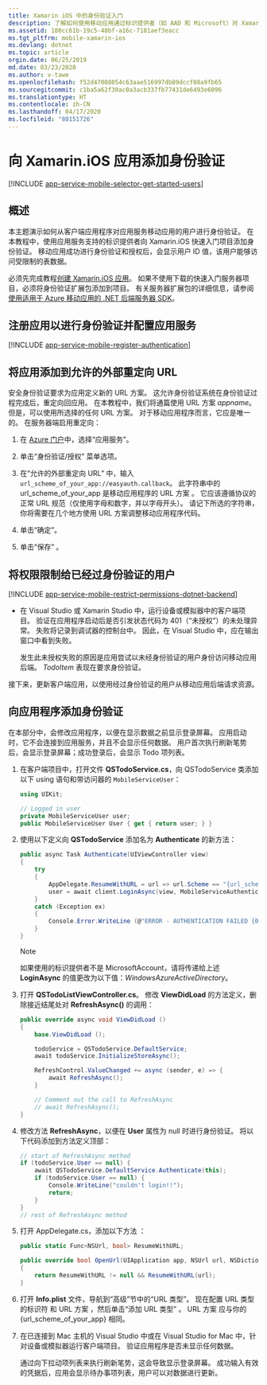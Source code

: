 ```yaml
---
title: Xamarin iOS 中的身份验证入门
description: 了解如何使用移动应用通过标识提供者（如 AAD 和 Microsoft）对 Xamarin iOS 应用的用户进行身份验证。
ms.assetid: 180cc61b-19c5-48bf-a16c-7181aef3eacc
ms.tgt_pltfrm: mobile-xamarin-ios
ms.devlang: dotnet
ms.topic: article
orgin.date: 06/25/2019
md.date: 03/23/2020
ms.author: v-tawe
ms.openlocfilehash: f52d47088054c63aae516997db89dccf08a9fb65
ms.sourcegitcommit: c1ba5a62f30ac0a3acb337fb77431de6493e6096
ms.translationtype: HT
ms.contentlocale: zh-CN
ms.lasthandoff: 04/17/2020
ms.locfileid: "80151726"
---
```

# <a name="add-authentication-to-your-xamarinios-app"></a>向 Xamarin.iOS 应用添加身份验证
[!INCLUDE [app-service-mobile-selector-get-started-users](../../includes/app-service-mobile-selector-get-started-users.md)]

## <a name="overview"></a>概述

本主题演示如何从客户端应用程序对应用服务移动应用的用户进行身份验证。 在本教程中，使用应用服务支持的标识提供者向 Xamarin.iOS 快速入门项目添加身份验证。 移动应用成功进行身份验证和授权后，会显示用户 ID 值，该用户能够访问受限制的表数据。

必须先完成教程[创建 Xamarin.iOS 应用]。 如果不使用下载的快速入门服务器项目，必须将身份验证扩展包添加到项目。 有关服务器扩展包的详细信息，请参阅[使用适用于 Azure 移动应用的 .NET 后端服务器 SDK](app-service-mobile-dotnet-backend-how-to-use-server-sdk.md)。

## <a name="register-your-app-for-authentication-and-configure-app-services"></a>注册应用以进行身份验证并配置应用服务
[!INCLUDE [app-service-mobile-register-authentication](../../includes/app-service-mobile-register-authentication.md)]

## <a name="add-your-app-to-the-allowed-external-redirect-urls"></a>将应用添加到允许的外部重定向 URL

安全身份验证要求为应用定义新的 URL 方案。 这允许身份验证系统在身份验证过程完成后，重定向回应用。 在本教程中，我们将通篇使用 URL 方案 _appname_。 但是，可以使用所选择的任何 URL 方案。 对于移动应用程序而言，它应是唯一的。 在服务器端启用重定向：

1. 在 [Azure 门户](https://portal.azure.cn/)中，选择“应用服务”。

2. 单击“身份验证/授权”  菜单选项。

3. 在“允许的外部重定向 URL”  中，输入 `url_scheme_of_your_app://easyauth.callback`。  此字符串中的 url_scheme_of_your_app 是移动应用程序的 URL 方案  。  它应该遵循协议的正常 URL 规范（仅使用字母和数字，并以字母开头）。  请记下所选的字符串，你将需要在几个地方使用 URL 方案调整移动应用程序代码。

4. 单击“确定”。 

5. 单击“保存”  。

## <a name="restrict-permissions-to-authenticated-users"></a>将权限限制给已经过身份验证的用户
[!INCLUDE [app-service-mobile-restrict-permissions-dotnet-backend](../../includes/app-service-mobile-restrict-permissions-dotnet-backend.md)]

* 在 Visual Studio 或 Xamarin Studio 中，运行设备或模拟器中的客户端项目。 验证在应用程序启动后是否引发状态代码为 401（“未授权”）的未处理异常。 失败将记录到调试器的控制台中。 因此，在 Visual Studio 中，应在输出窗口中看到失败。

    发生此未授权失败的原因是应用尝试以未经身份验证的用户身份访问移动应用后端。 *TodoItem* 表现在要求身份验证。

接下来，更新客户端应用，以使用经过身份验证的用户从移动应用后端请求资源。

## <a name="add-authentication-to-the-app"></a>向应用程序添加身份验证
在本部分中，会修改应用程序，以便在显示数据之前显示登录屏幕。 应用启动时，它不会连接到应用服务，并且不会显示任何数据。 用户首次执行刷新笔势后，会显示登录屏幕；成功登录后，会显示 Todo 项列表。

1. 在客户端项目中，打开文件 **QSTodoService.cs**，向 QSTodoService 类添加以下 using 语句和带访问器的 `MobileServiceUser`：

    ```csharp
    using UIKit;

    // Logged in user
    private MobileServiceUser user;
    public MobileServiceUser User { get { return user; } }
    ```

2. 使用以下定义向 **QSTodoService** 添加名为 **Authenticate** 的新方法：

    ```csharp
    public async Task Authenticate(UIViewController view)
    {
        try
        {
            AppDelegate.ResumeWithURL = url => url.Scheme == "{url_scheme_of_your_app}" && client.ResumeWithURL(url);
            user = await client.LoginAsync(view, MobileServiceAuthenticationProvider.MicrosoftAccout, "{url_scheme_of_your_app}");
        }
        catch (Exception ex)
        {
            Console.Error.WriteLine (@"ERROR - AUTHENTICATION FAILED {0}", ex.Message);
        }
    }
    ```

    > [!NOTE]
    > 如果使用的标识提供者不是 MicrosoftAccount，请将传递给上述 **LoginAsync** 的值更改为以下值：_WindowsAzureActiveDirectory_。

3. 打开 **QSTodoListViewController.cs**。 修改 **ViewDidLoad** 的方法定义，删除接近结尾处对 **RefreshAsync()** 的调用：

    ```csharp
    public override async void ViewDidLoad ()
    {
        base.ViewDidLoad ();

        todoService = QSTodoService.DefaultService;
        await todoService.InitializeStoreAsync();

        RefreshControl.ValueChanged += async (sender, e) => {
            await RefreshAsync();
        }

        // Comment out the call to RefreshAsync
        // await RefreshAsync();
    }
    ```

4. 修改方法 **RefreshAsync**，以便在 **User** 属性为 null 时进行身份验证。 将以下代码添加到方法定义顶部：

    ```csharp
    // start of RefreshAsync method
    if (todoService.User == null) {
        await QSTodoService.DefaultService.Authenticate(this);
        if (todoService.User == null) {
            Console.WriteLine("couldn't login!!");
            return;
        }
    }
    // rest of RefreshAsync method
    ```

5. 打开 AppDelegate.cs，添加以下方法  ：

    ```csharp
    public static Func<NSUrl, bool> ResumeWithURL;

    public override bool OpenUrl(UIApplication app, NSUrl url, NSDictionary options)
    {
        return ResumeWithURL != null && ResumeWithURL(url);
    }
    ```

6. 打开 **Info.plist** 文件，导航到“高级”节中的“URL 类型”。 现在配置 URL 类型的标识符  和 URL 方案  ，然后单击“添加 URL 类型”  。 URL 方案  应与你的 {url_scheme_of_your_app} 相同。
7. 在已连接到 Mac 主机的 Visual Studio 中或在 Visual Studio for Mac 中，针对设备或模拟器运行客户端项目。 验证应用程序是否未显示任何数据。

    通过向下拉动项列表来执行刷新笔势，这会导致显示登录屏幕。 成功输入有效的凭据后，应用会显示待办事项列表，用户可以对数据进行更新。

<!-- URLs. -->
[Submit an app page]: https://go.microsoft.com/fwlink/p/?LinkID=266582
[My Applications]: https://go.microsoft.com/fwlink/p/?LinkId=262039
[创建 Xamarin.iOS 应用]: app-service-mobile-xamarin-ios-get-started.md
